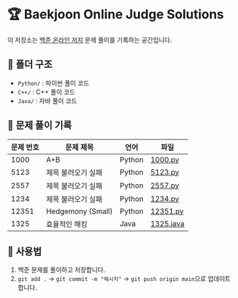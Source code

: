 # 🏆 Baekjoon Online Judge Solutions

이 저장소는 [백준 온라인 저지](https://www.acmicpc.net/) 문제 풀이를 기록하는 공간입니다.

## 📂 폴더 구조
- `Python/` : 파이썬 풀이 코드
- `C++/` : C++ 풀이 코드
- `Java/` : 자바 풀이 코드

## 🚀 문제 풀이 기록
| 문제 번호 | 문제 제목 | 언어 | 파일 |
|----------|----------|------|------|
| 1000 | A+B | Python | [1000.py](Python/1000.py) |
| 5123 | 제목 불러오기 실패 | Python | [5123.py](Python/5123.py) |
| 2557 | 제목 불러오기 실패 | Python | [2557.py](Python/2557.py) |
| 1234 | 제목 불러오기 실패 | Python | [1234.py](Python/1234.py) |
| 12351 | Hedgemony (Small) | Python | [12351.py](Python/12351.py) |
| 1325 | 효율적인 해킹 | Java | [1325.java](Java/1325.java) |

## 📌 사용법
1. 백준 문제를 풀이하고 저장합니다.
2. `git add .` → `git commit -m "메시지"` → `git push origin main`으로 업데이트합니다.
